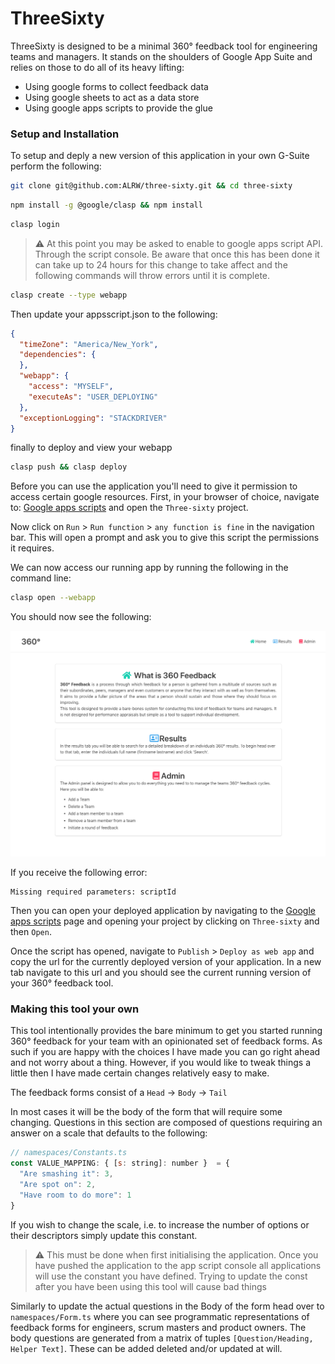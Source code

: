 # ThreeSixty

ThreeSixty is designed to be a minimal 360° feedback tool for engineering teams
and managers. It stands on the shoulders of Google App Suite and relies on those
to do all of its heavy lifting:

 - Using google forms to collect feedback data
 - Using google sheets to act as a data store
 - Using google apps scripts to provide the glue

### Setup and Installation

To setup and deply a new version of this application in your own G-Suite perform
the following:

```sh
git clone git@github.com:ALRW/three-sixty.git && cd three-sixty
```

```sh
npm install -g @google/clasp && npm install
```

```sh
clasp login
```

> :warning: At this point you may be asked to enable to google apps script API.
Through the script console. Be aware that once this has been done it can take up
to 24 hours for this change to take affect and the following commands will throw
errors until it is complete.

```sh
clasp create --type webapp
```

Then update your appsscript.json to the following:

```json
{
  "timeZone": "America/New_York",
  "dependencies": {
  },
  "webapp": {
    "access": "MYSELF",
    "executeAs": "USER_DEPLOYING"
  },
  "exceptionLogging": "STACKDRIVER"
}
```

finally to deploy and view your webapp

```sh
clasp push && clasp deploy
```

Before you can use the application you'll need to give it permission to access
certain google resources. First, in your browser of choice, navigate to:
[Google apps scripts](https://script.google.com) and open the `Three-sixty`
project.

Now click on `Run` > `Run function` > `any function is fine` in the navigation
bar. This will open a prompt and ask you to give this script the permissions it
requires.

We can now access our running app by running the following in the command line:

```sh
clasp open --webapp
```

You should now see the following:

![feedback-homepage](./images/feedback-homepage.png)

If you receive the following error:

```
Missing required parameters: scriptId
```

Then you can open your deployed application by navigating to the
[Google apps scripts](https://script.google.com) page and opening your project
by clicking on `Three-sixty` and then `Open`.

Once the script has opened, navigate to `Publish` > `Deploy as web app` and
copy the url for the currently deployed version of your application. In a new
tab navigate to this url and you should see the current running version of your
360° feedback tool.

### Making this tool your own

This tool intentionally provides the bare minimum to get you started running
360° feedback for your team with an opinionated set of feedback forms. As such
if you are happy with the choices I have made you can go right ahead and not
worry about a thing. However, if you would like to tweak things a little then I
have made certain changes relatively easy to make.

The feedback forms consist of a `Head` -> `Body` -> `Tail`

In most cases it will be the body of the form that will require some changing.
Questions in this section are composed of questions requiring an answer on a
scale that defaults to the following:
```javascript
// namespaces/Constants.ts
const VALUE_MAPPING: { [s: string]: number }  = {
  "Are smashing it": 3,
  "Are spot on": 2,
  "Have room to do more": 1
}
```
If you wish to change the scale, i.e. to increase the number of options or their
descriptors simply update this constant.

> :warning: This must be done when first initialising the application. Once you
> have pushed the application to the app script console all applications will
> use the constant you have defined. Trying to update the const after you have
> been using this tool will cause bad things

Similarly to update the actual questions in the Body of the form head over to
`namespaces/Form.ts` where you can see programmatic representations of feedback
forms for engineers, scrum masters and product owners. The body questions are
generated from a matrix of tuples `[Question/Heading, Helper Text]`. These can
be added deleted and/or updated at will.

